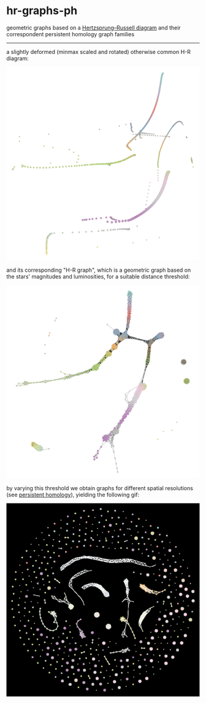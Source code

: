 # hr-graphs-ph
geometric graphs based on a [Hertzsprung–Russell diagram](https://en.wikipedia.org/wiki/Hertzsprung%E2%80%93Russell_diagram) and their correspondent persistent homology graph families
___

a slightly deformed (minmax scaled and rotated) otherwise common H-R diagram:

![hr diagram](https://github.com/izzorts/hr-graphs-ph/blob/master/outputs/hrdiag.png)

and its corresponding "H-R graph", which is a geometric graph based on the stars' magnitudes and luminosities, for a suitable distance threshold:

![hr graph](https://github.com/izzorts/hr-graphs-ph/blob/master/outputs/hrgraph.png)

by varying this threshold we obtain graphs for different spatial resolutions (see [persistent homology](https://en.wikipedia.org/wiki/Persistent_homology)), yielding the following gif:

![hr ph gif](https://github.com/izzorts/hr-graphs-ph/blob/master/outputs/output.gif)
